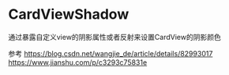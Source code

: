 # CardViewShadow
通过暴露自定义view的阴影属性或者反射来设置CardView的阴影颜色

参考
https://blog.csdn.net/wangjie_de/article/details/82993017
https://www.jianshu.com/p/c3293c75831e
